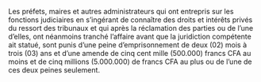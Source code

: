 Les préfets, maires et autres administrateurs qui ont entrepris sur les fonctions judiciaires en s’ingérant de connaître des droits et intérêts privés du ressort des tribunaux et qui après la réclamation des parties ou de l’une d’elles, ont néanmoins tranché l’affaire avant que la juridiction compétente ait statué, sont punis d’une peine d’emprisonnement de deux (02) mois à trois (03) ans et d’une amende de cinq cent mille (500.000) francs CFA au moins et de cinq millions (5.000.000) de francs CFA au plus ou de l’une de ces deux peines seulement.